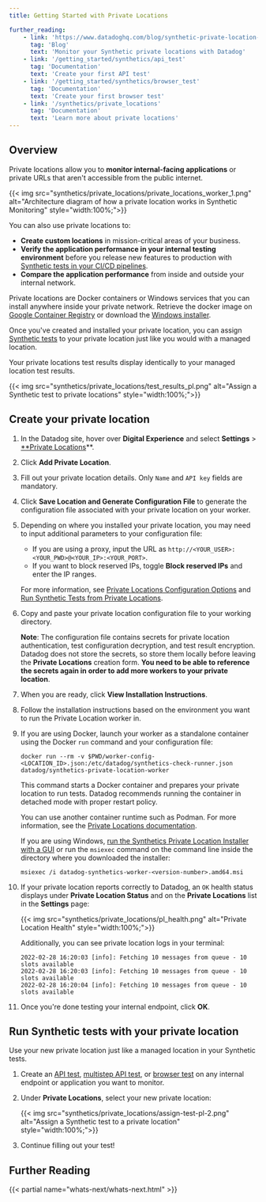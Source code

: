 ```yaml
---
title: Getting Started with Private Locations

further_reading:
    - link: 'https://www.datadoghq.com/blog/synthetic-private-location-monitoring-datadog/'
      tag: 'Blog'
      text: 'Monitor your Synthetic private locations with Datadog'
    - link: '/getting_started/synthetics/api_test'
      tag: 'Documentation'
      text: 'Create your first API test'
    - link: '/getting_started/synthetics/browser_test'
      tag: 'Documentation'
      text: 'Create your first browser test'
    - link: '/synthetics/private_locations'
      tag: 'Documentation'
      text: 'Learn more about private locations'
---
```


## Overview

Private locations allow you to **monitor internal-facing applications** or private URLs that aren't accessible from the public internet.

{{< img src="synthetics/private_locations/private_locations_worker_1.png" alt="Architecture diagram of how a private location works in Synthetic Monitoring" style="width:100%;">}}

You can also use private locations to:

- **Create custom locations** in mission-critical areas of your business.
- **Verify the application performance in your internal testing environment** before you release new features to production with [Synthetic tests in your CI/CD pipelines][1].
- **Compare the application performance** from inside and outside your internal network.

Private locations are Docker containers or Windows services that you can install anywhere inside your private network. Retrieve the docker image on [Google Container Registry][2] or download the [Windows installer][13].

Once you've created and installed your private location, you can assign [Synthetic tests][3] to your private location just like you would with a managed location.

Your private locations test results display identically to your managed location test results.

{{< img src="synthetics/private_locations/test_results_pl.png" alt="Assign a Synthetic test to private locations" style="width:100%;">}}

## Create your private location

1. In the Datadog site, hover over **Digital Experience** and select **Settings** > [**Private Locations][5]**.
2. Click **Add Private Location**.
3. Fill out your private location details. Only `Name` and `API key` fields are mandatory.
4. Click **Save Location and Generate Configuration File** to generate the configuration file associated with your private location on your worker.
5. Depending on where you installed your private location, you may need to input additional parameters to your configuration file:
    - If you are using a proxy, input the URL as `http://<YOUR_USER>:<YOUR_PWD>@<YOUR_IP>:<YOUR_PORT>`.
    - If you want to block reserved IPs, toggle **Block reserved IPs** and enter the IP ranges.

    For more information, see [Private Locations Configuration Options][6] and [Run Synthetic Tests from Private Locations][7].

6. Copy and paste your private location configuration file to your working directory.

    **Note**: The configuration file contains secrets for private location authentication, test configuration decryption, and test result encryption. Datadog does not store the secrets, so store them locally before leaving the **Private Locations** creation form. **You need to be able to reference the secrets again in order to add more workers to your private location**.
7. When you are ready, click **View Installation Instructions**.
8. Follow the installation instructions based on the environment you want to run the Private Location worker in.
9. If you are using Docker, launch your worker as a standalone container using the Docker `run` command and your configuration file:

    ```shell
    docker run --rm -v $PWD/worker-config-<LOCATION_ID>.json:/etc/datadog/synthetics-check-runner.json datadog/synthetics-private-location-worker
    ```

    This command starts a Docker container and prepares your private location to run tests. Datadog recommends running the container in detached mode with proper restart policy.

    <div class="alert alert-info">You can use another container runtime such as Podman. For more information, see the <a href="https://docs.datadoghq.com/synthetics/private_locations/?tab=podman#install-your-private-location">Private Locations documentation</a>.</div>

    If you are using Windows, [run the Synthetics Private Location Installer with a GUI][12] or run the `msiexec` command on the command line inside the directory where you downloaded the installer:

    ```shell
    msiexec /i datadog-synthetics-worker-<version-number>.amd64.msi
    ```

10. If your private location reports correctly to Datadog, an `OK` health status displays under **Private Location Status** and on the **Private Locations** list in the **Settings** page:

    {{< img src="synthetics/private_locations/pl_health.png" alt="Private Location Health" style="width:100%;">}}

    Additionally, you can see private location logs in your terminal:

    ```text
    2022-02-28 16:20:03 [info]: Fetching 10 messages from queue - 10 slots available
    2022-02-28 16:20:03 [info]: Fetching 10 messages from queue - 10 slots available
    2022-02-28 16:20:04 [info]: Fetching 10 messages from queue - 10 slots available
    ```
11. Once you're done testing your internal endpoint, click **OK**.

## Run Synthetic tests with your private location

Use your new private location just like a managed location in your Synthetic tests.

1. Create an [API test][2], [multistep API test][8], or [browser test][9] on any internal endpoint or application you want to monitor.
2. Under **Private Locations**, select your new private location:

    {{< img src="synthetics/private_locations/assign-test-pl-2.png" alt="Assign a Synthetic test to a private location" style="width:100%;">}}

3. Continue filling out your test!

## Further Reading

{{< partial name="whats-next/whats-next.html" >}}

[1]: /continuous_testing/cicd_integrations
[2]: https://console.cloud.google.com/gcr/images/datadoghq/GLOBAL/synthetics-private-location-worker?pli=1
[3]: /getting_started/synthetics/
[4]: https://docs.docker.com/install/linux/docker-ce/ubuntu/#install-docker-ce
[5]: https://app.datadoghq.com/synthetics/settings/private-locations
[6]: /synthetics/private_locations/configuration/#configuration-options
[7]: /synthetics/private_locations/?tab=docker#blocking-reserved-ips
[8]: /getting_started/synthetics/api_test#create-a-multistep-api-test
[9]: /getting_started/synthetics/browser_test
[10]: https://podman.io/
[11]: https://app.vagrantup.com/ubuntu/boxes/jammy64
[12]: /synthetics/private_locations?tab=windows#install-your-private-location
[13]: https://ddsynthetics-windows.s3.amazonaws.com/datadog-synthetics-worker-1.43.0.amd64.msi
